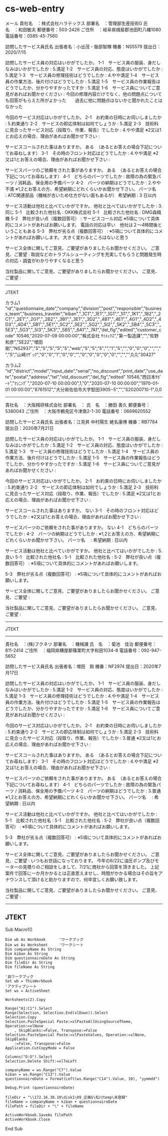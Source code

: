 # cs-web-entry

メール
貴社名　：株式会社ハラテックス
部署名　：管理部生産技術G
氏　名　：和田敏夫
郵便番号：503-2426
ご住所　：岐阜県揖斐郡池田町八幡1080
電話番号：0585-45-7560

訪問したサービス員氏名
出張者名：小出茂・服部智輝
機番：NS5579
提出日：2020/7/15

訪問したサービス員の対応はいかがでしたか。
1-1　サービス員の服装、身だしなみはいかがでしたか : 5.満足
1-2　サービス員の対応、態度はいかがでしたか : 5.満足
1-3　サービス員の修理技術はどうでしたか : 4.やや満足
1-4　サービス員の作業方法、後片付けはどうでしたか : 5.満足
1-5　サービス員の作業報告はどうでしたか、分かりやすかったですか : 5.満足
1-6　サービス員についてご意見があればお聞かせください :
今回の修理内容だけでなく、他の問題点についても回答がもらえた所がよかった　　過去に他に問題点はないかと聞かれたことはなかった

今回のサービス対応はいかがでしたか。
2-1　お約束の日時にお伺いしましたか : 5.約束通り
2-2　サービスの即応体制は如何でしょうか : 5.満足
2-3　技術料に見合ったサービス対応（段取り、作業、報告）でしたか : 4.やや満足
※2又は1とお応えの場合、理由があればお聞かせ下さい :


サービスコールされた事はありますか。
ある　（あるとお答えの場合下記についてお尋ねします）
3-1　その時のフロント対応はどうでしたか : 4.やや満足
※2又は1とお答えの場合、理由があればお聞かせ下さい :


サービスパーツのご依頼をされた事がありますか。
ある　（あるとお答えの場合下記についてお尋ねします）
4-1　どちらのパーツでしたか : 故障の為の緊急パーツ / 消耗品、保全用の予備パーツ
4-2　パーツの納期はどうでしたか : 2.やや不満
※1,2とお答えの方、希望納期にどれくらいかお聞かせ下さい。
パーツ名　 : ATC関連部品（機械が古いため仕方がない面もあるが）
希望納期 : 3 日以内

サービス活動は他社と比べていかがですか。
他社と比べてはいかがでしたか : 3.同じ
5-1　比較された他社名 : OKK株式会社
5-1　比較された他社名 : DMG森精機
5-2　弊社が良い点（複数回答可） : サービスコール対応
※5項について具体的にコメントがあればお願いします。
電話の対応は早い　他社は２～4時間後ということもある
5-3　弊社が劣る点（複数回答可） : 
※5項について具体的にコメントがあればお願いします。
大きく変わるところはないと思う

サービス全体に関してご意見、ご要望がありましたらお聞かせください。
ご意見、ご要望 :
取説などのトラブルシューティングを充実してもらうと問題発生時の対応・調査がわかりやすくなると思う

当社製品に関してご意見、ご要望がありましたらお聞かせください。
ご意見、ご要望 :

---
JTEKT

カラム1
"id","questionnaire_date","company","division","post","responsible","business_team","business_traveler","kiban","_1C1","_1E1","_1G1","_1I1","_1K1","_1B2","_2C1","_2E1","_2G1","_2B2","_3B1","_3E1","_3D2","_4B1","_4E1","_4G1","_4D2","_4D3","_4D4","_5B1","_5E1","_5C2","_5E2","_5G2","_5I2","_5K2","_5B4","_5C3","_5E3","_5G3","_5I3","_5K3","_5B5","_6A1","_7A1","del_flg","edited","customer_code"
10546,"2020-07-09 00:00:00","株式会社 ｻｲﾒｯｸｽ","第一製造課","","佐野 和彦","SE22","増田　剛","NS2937","5","5","5","5","5","web","5","5","5","","1","5","","0","0","0","","","","5","山崎ﾏｻﾞｯｸ","0","0","1","0","0","","0","0","0","0","0","","","",0,0,"30427"

カラム2
"id","district","model","input_date","serial","no_discount","print_date","use_date","postal","address","tel","old_discount","del_flg","edited"
10546,"西日本ｻﾎﾟｰﾄ","ﾏｼﾆﾝｸﾞ","2020-07-10 00:00:00",1,"0","2020-07-10 00:00:00","1970-01-01 00:00:00","8761512","大分県佐伯市大字堅田3905−5","","S20200710-1",0,0

---
貴社名　：大阪精研株式会社
部署名　：
氏　名　：勝田 善久
郵便番号：5380043
ご住所　：大阪市鶴見区今津南2-1-30
電話番号：0669620552

訪問したサービス員氏名
出張者名：江見昇 中村陽生 蛯名康博
機番：RB7784
提出日：2020年7月21日

訪問したサービス員の対応はいかがでしたか。
1-1　サービス員の服装、身だしなみはいかがでしたか : 5.満足
1-2　サービス員の対応、態度はいかがでしたか : 5.満足
1-3　サービス員の修理技術はどうでしたか : 5.満足
1-4　サービス員の作業方法、後片付けはどうでしたか : 5.満足
1-5　サービス員の作業報告はどうでしたか、分かりやすかったですか : 5.満足
1-6　サービス員についてご意見があればお聞かせください :


今回のサービス対応はいかがでしたか。
2-1　お約束の日時にお伺いしましたか : 5.約束通り
2-2　サービスの即応体制は如何でしょうか : 5.満足
2-3　技術料に見合ったサービス対応（段取り、作業、報告）でしたか : 5.満足
※2又は1とお応えの場合、理由があればお聞かせ下さい :


サービスコールされた事はありますか。
ない
3-1　その時のフロント対応はどうでしたか : 
※2又は1とお答えの場合、理由があればお聞かせ下さい :


サービスパーツのご依頼をされた事がありますか。
ない
4-1　どちらのパーツでしたか : 
4-2　パーツの納期はどうでしたか : 
※1,2とお答えの方、希望納期にどれくらいかお聞かせ下さい。
パーツ名　 : 
希望納期 :  日以内

サービス活動は他社と比べていかがですか。
他社と比べてはいかがでしたか : 5.良い
5-1　比較された他社名 : 
5-1　比較された他社名 : 
5-2　弊社が良い点（複数回答可） : 
※5項について具体的にコメントがあればお願いします。

5-3　弊社が劣る点（複数回答可） : 
※5項について具体的にコメントがあればお願いします。


サービス全体に関してご意見、ご要望がありましたらお聞かせください。
ご意見、ご要望 :


当社製品に関してご意見、ご要望がありましたらお聞かせください。
ご意見、ご要望 :

---
JTEKT


---
貴社名　：(株)フクネツ
部署名　：機械課
氏　名　：菊池　佳治
郵便番号：811-2414
ご住所　：福岡県糟屋郡篠栗町大字和田1034-8
電話番号：092-947-5652

訪問したサービス員氏名
出張者名：増田　剛
機番：NF2974
提出日：2020年7月17日

訪問したサービス員の対応はいかがでしたか。
1-1　サービス員の服装、身だしなみはいかがでしたか : 5.満足
1-2　サービス員の対応、態度はいかがでしたか : 5.満足
1-3　サービス員の修理技術はどうでしたか : 4.やや満足
1-4　サービス員の作業方法、後片付けはどうでしたか : 5.満足
1-5　サービス員の作業報告はどうでしたか、分かりやすかったですか : 5.満足
1-6　サービス員についてご意見があればお聞かせください :


今回のサービス対応はいかがでしたか。
2-1　お約束の日時にお伺いしましたか : 5.約束通り
2-2　サービスの即応体制は如何でしょうか : 5.満足
2-3　技術料に見合ったサービス対応（段取り、作業、報告）でしたか : 3.普通
※2又は1とお応えの場合、理由があればお聞かせ下さい :


サービスコールされた事はありますか。
ある　（あるとお答えの場合下記についてお尋ねします）
3-1　その時のフロント対応はどうでしたか : 4.やや満足
※2又は1とお答えの場合、理由があればお聞かせ下さい :


サービスパーツのご依頼をされた事がありますか。
ある　（あるとお答えの場合下記についてお尋ねします）
4-1　どちらのパーツでしたか : 故障の為の緊急パーツ / 消耗品、保全用の予備パーツ
4-2　パーツの納期はどうでしたか : 3.普通
※1,2とお答えの方、希望納期にどれくらいかお聞かせ下さい。
パーツ名　 : 
希望納期 :  日以内

サービス活動は他社と比べていかがですか。
他社と比べてはいかがでしたか : 
5-1　比較された他社名 : 
5-1　比較された他社名 : 
5-2　弊社が良い点（複数回答可） : 
※5項について具体的にコメントがあればお願いします。

5-3　弊社が劣る点（複数回答可） : 
※5項について具体的にコメントがあればお願いします。


サービス全体に関してご意見、ご要望がありましたらお聞かせください。
ご意見、ご要望 :
いつもお世話になっております。
今年の6/22に油圧ポンプ及びモーターの見積りのご相談をしまして、7/21に商社から回答を頂きました。
上記案件で回答に一か月かかるとは正直思えませし、時間がかかる場合はその旨をアナウンスして頂けると助かりますので、何卒宜しくお願い致します。

当社製品に関してご意見、ご要望がありましたらお聞かせください。
ご意見、ご要望 :

---
JTEKT
--

Sub Macro1()

    Dim wb As Workbook      'ワークブック
    Dim ws As Worksheet     'ワークシート
    Dim companyName As String
    Dim kiban As String
    Dim questionnaireDate As String
    Dim fileDir As String
    Dim fileName As String
    
    '自ワークブック
    Set wb = ThisWorkbook
    'アクティブシート
    Set ws = ActiveSheet

    Worksheets(2).Copy

    Range("A1:C1").Select
    Range(Selection, Selection.End(xlDown)).Select
    Selection.Copy
    Selection.PasteSpecial Paste:=xlPasteAllUsingSourceTheme, Operation:=xlNone _
        , SkipBlanks:=False, Transpose:=False
    Selection.PasteSpecial Paste:=xlPasteValues, Operation:=xlNone, SkipBlanks _
        :=False, Transpose:=False
    Application.CutCopyMode = False
    
    Columns("D:O").Select
    Selection.Delete Shift:=xlToLeft
    
    companyName = ws.Range("C7").Value
    kiban = ws.Range("C13").Value
    questionnaireDate = Format(Left(ws.Range("C14").Value, 10), "yymmdd")
    
    Debug.Print (questionnaireDate)
    
    fileDir = "\\172.16.38.10\disk1\09_企画G\松川temp\未登録"
    fileName = companyName + kiban + questionnaireDate
    filePath = fileDir + "\" + fileName
    
    ActiveWorkbook.SaveAs filePath
    ActiveWorkbook.Close


End Sub


